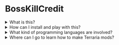 # BossKillCredit
<details>
  <summary>What is this?</summary>

---
A Terraria mod that posts a message to the server when a boss is killed, detailing which players got "credit" for the kill (and thusly, who deserves a bonus loot bag in Expert mode).

---
</details>

<details>
  <summary>How can I install and play with this?</summary>

---
First, you'll need to install tModLoader, which should be explained <a href="https://github.com/tModLoader/tModLoader/wiki/Basic-tModLoader-Usage-Guide">here</a>. Once this is done, make sure you restart Terraria; you should notice "tModLoader" with a version number somewhere on your screen, probably in the corner.

It is likely my mod is not published in the Mod Browser; in that case, on the main menu for Terraria (after tModLoader is installed), click "Mod Sources", then "Open Sources". 

Download this repository as a zip (in the bright green button "Clone or download" on the right side of the main repository page), then unzip the single folder into the sources folder. 

In Terraria, click "Build + Reload". You should now be able to enable or disable the mod in your Mods list. 

Have fun!

---
</details>

<details>
  <summary>What kind of programming languages are involved?</summary>

---
C# is the primary language here. I haven't had to deal with any other languages yet.

---
</details>

<details>
  <summary>Where can I go to learn how to make Terraria mods?</summary>

---
I've been following <a href="https://forums.terraria.org/index.php?threads/tutorial-1-getting-started-with-tmodloader.44817/" title="Getting Started with tModLoader [Guide]">this guide</a>. tModLoader also has its own Discord channel where you can ask questions. 

---
</details>
